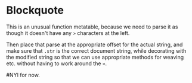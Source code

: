 # Blockquote


This is an unusual function metatable, because we need to parse it as though
it doesn't have any ``>`` characters at the left.


Then place that parse at the appropriate offset for the actual string, and
make sure that ``.str`` is the correct document string, while decorating with
the modified string so that we can use appropriate methods for weaving etc.
without having to work around the ``>``.

#NYI for now.